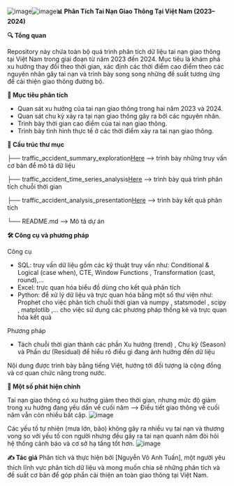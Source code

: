 ![image](https://github.com/user-attachments/assets/bebf92b5-5e82-4329-9383-c1c80899e20c)![image](https://github.com/user-attachments/assets/bebf92b5-5e82-4329-9383-c1c80899e20c)**📊 Phân Tích Tai Nạn Giao Thông Tại Việt Nam (2023–2024)**

**🔍 Tổng quan**

Repository này chứa toàn bộ quá trình phân tích dữ liệu tai nạn giao thông tại Việt Nam trong giai đoạn từ năm 2023 đến 2024. 
Mục tiêu là khám phá xu hướng thay đổi theo thời gian, xác định các thời điểm cao điểm theo các nguyên nhân gây tai nạn và trình bày song song những đề suất tương ứng để cải thiện giao thông đường bộ.

**🎯 Mục tiêu phân tích**
- Quan sát xu hướng của tai nạn giao thông trong hai năm 2023 và 2024.
- Quan sát chu kỳ xảy ra tại nạn giao thông gây ra bởi các nguyên nhân.
- Trình bày thời gian cao điểm của tai nạn giao thông.
- Trình bày tình hình thực tế ở các thời điểm xảy ra tai nạn giao thông.


**📁 Cấu trúc thư mục**

├── traffic_accident_summary_exploration[Here](https://github.com/VoTuan0512/traffic-accident-prophet-model/blob/master/traffic_accident_summary_exploration.sql)              --> trình bày những truy vấn cơ bản để mô tả dữ liệu

├── traffic_accident_time_series_analysis[Here](https://github.com/VoTuan0512/traffic-accident-prophet-model/blob/master/traffic_accident_time_series_analysis.ipynb)           --> trình bày quá trình phân tích chuỗi thời gian

├── traffic_accident_analysis_presentation[Here](https://github.com/VoTuan0512/traffic-accident-prophet-model/blob/master/traffic_accident_analysis_presentation.pdf)           --> trình bày kết quả phân tích 

└── README.md                                                                                                                                                                   --> Mô tả dự án

**🛠 Công cụ và phương pháp**

Công cụ
- SQL: truy vấn dữ liệu gồm các kỹ thuật truy vấn như: Conditional & Logical (case when), CTE, Window Functions , Transformation (cast, round),...
- Excel: trực quan hóa biểu đồ dùng cho kết quả phân tích
- Python:  để xử lý dữ liệu và trực quan hóa bằng một số thư viện như: Prophet cho việc phân tích chuỗi thời gian và numpy , statsmodel , scipy , matplotlib ,... cho việc sử dụng các phương pháp thống kê và trực quan hóa kết quả

Phương pháp

- Tách chuỗi thời gian thành các phần Xu hướng (trend) , Chu kỳ (Season) và Phần dư (Residual) để hiểu rõ điều gì đang ảnh hưởng đến dữ liệu

Nội dung được trình bày bằng tiếng Việt, hướng tới đối tượng là cộng đồng và cơ quan chức năng trong nước.

**📌 Một số phát hiện chính**

Tai nạn giao thông có xu hướng giảm theo thời gian, nhưng mức độ giảm trong xu hướng đang yếu dần về cuối năm 
--> Điều tiết giao thông về cuối năm vẫn còn nhiều bất cập.
![image](https://github.com/user-attachments/assets/6f47726f-0b47-4259-9ed3-5529ca3734f1)


Các yếu tố tự nhiên (mưa lớn, bão) không gây ra nhiều vụ tai nạn và thương vong so với yếu tố con người nhưng đều gây ra tai nạn quanh năm đòi hỏi hệ thống cảnh báo và cơ sở hạ tầng tốt hơn.
![image](https://github.com/user-attachments/assets/f0d7f17f-dc4a-47d0-abb4-310bbe5183cb)




**✍️ Tác giả**
Phân tích và thực hiện bởi [Nguyễn Võ Anh Tuấn], một người yêu thích lĩnh vực phân tích dữ liệu và mong muốn chia sẽ những phân tích và đề suất cơ bản để góp phẩn cải thiện an toàn giao thông tại Việt Nam.
